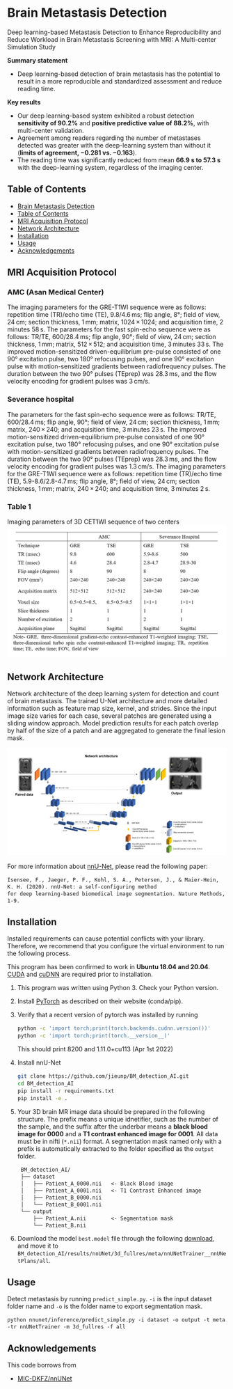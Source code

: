 # Brain Metastasis Detection
Deep learning-based Metastasis Detection to Enhance Reproducibility and Reduce Workload in Brain Metastasis Screening with MRI: A Multi-center Simulation Study

**Summary statement**
- Deep learning-based detection of brain metastasis has the potential to result in a more reproducible and standardized assessment and reduce reading time.

**Key results**
-	Our deep  learning-based system exhibited a robust detection **sensitivity of 90.2%** and **positive predictive value of 88.2%**, with multi-center validation.
-	Agreement among readers regarding the number of metastases detected was greater with the deep-learning system than without it (**limits of agreement, −0.281 vs. −0.163**).
-	The reading time was significantly reduced from mean **66.9 s to 57.3 s** with the deep-learning system, regardless of the imaging center.

## Table of Contents
- [Brain Metastasis Detection](#brain-metastasis-detection)
- [Table of Contents](#table-of-contents)
- [MRI Acquisition Protocol](#mri-acquisition-protocol)
- [Network Architecture](#network-architecture)
- [Installation](#installation)
- [Usage](#usage)
- [Acknowledgements](#acknowledgements)

## MRI Acquisition Protocol
### AMC (Asan Medical Center)
The imaging parameters for the GRE-T1WI sequence were as follows: repetition time (TR)/echo time (TE), 9.8/4.6 ms; flip angle, 8°; field of view, 24 cm; section thickness, 1 mm; matrix, 1024 × 1024; and acquisition time, 2 minutes 58 s. The parameters for the fast spin-echo sequence were as follows: TR/TE, 600/28.4 ms; flip angle, 90°; field of view, 24 cm; section thickness, 1 mm; matrix, 512 × 512; and acquisition time, 3 minutes 33 s. The improved motion-sensitized driven-equilibrium pre-pulse consisted of one 90° excitation pulse, two 180° refocusing pulses, and one 90° excitation pulse with motion-sensitized gradients between radiofrequency pulses. The duration between the two 90° pulses (TEprep) was 28.3 ms, and the flow velocity encoding for gradient pulses was 3 cm/s.

### Severance hospital
The parameters for the fast spin-echo sequence were as follows: TR/TE, 600/28.4 ms; flip angle, 90°; field of view, 24 cm; section thickness, 1 mm; matrix, 240 × 240; and acquisition time, 3 minutes 23 s. The improved motion-sensitized driven-equilibrium pre-pulse consisted of one 90° excitation pulse, two 180° refocusing pulses, and one 90° excitation pulse with motion-sensitized gradients between radiofrequency pulses. The duration between the two 90° pulses (TEprep) was 28.3 ms, and the flow velocity encoding for gradient pulses was 1.3 cm/s. The imaging parameters for the GRE-T1WI sequence were as follows: repetition time (TR)/echo time (TE), 5.9-8.6/2.8-4.7 ms; flip angle, 8°; field of view, 24 cm; section thickness, 1 mm; matrix, 240 × 240; and acquisition time, 3 minutes 2 s.

### Table 1
Imaging parameters of 3D CET1WI sequence of two centers
<img src="table1.png" width="768px" />

## Network Architecture
Network architecture of the deep learning system for detection and count of brain metastasis. The trained U-Net architecture and more detailed information such as feature map size, kernel, and strides. Since the input image size varies for each case, several patches are generated using a sliding window approach. Model prediction results for each patch overlap by half of the size of a patch and are aggregated to generate the final lesion mask.

<img src="figure1.png" />

For more information about [nnU-Net](https://github.com/MIC-DKFZ/nnUNet), please read the following paper:


    Isensee, F., Jaeger, P. F., Kohl, S. A., Petersen, J., & Maier-Hein, K. H. (2020). nnU-Net: a self-configuring method 
    for deep learning-based biomedical image segmentation. Nature Methods, 1-9.
    
## Installation
Installed requirements can cause potential conflicts with your library. Therefore, we recommend that you configure the virtual environment to run the following process.

This program has been confirmed to work in **Ubuntu 18.04 and 20.04**. [CUDA](https://developer.nvidia.com/cuda-toolkit-archive) and [cuDNN](https://developer.nvidia.com/cudnn) are required prior to installation.

1. This program was written using Python 3. Check your Python version.
2. Install [PyTorch](https://pytorch.org/get-started/locally) as described on their website (conda/pip).
3. Verify that a recent version of pytorch was installed by running


    ```bash
    python -c 'import torch;print(torch.backends.cudnn.version())'
    python -c 'import torch;print(torch.__version__)'   
    ```

    This should print 8200 and 1.11.0+cu113 (Apr 1st 2022)

4. Install nnU-Net

    ```bash
    git clone https://github.com/jieunp/BM_detection_AI.git
    cd BM_detection_AI
    pip install -r requirements.txt
    pip install -e .
    ```
    
5. Your 3D brain MR image data should be prepared in the following structure. The prefix means a unique idnetifier, such as the number of the sample, and the suffix after the underbar means a **black blood image for 0000** and a **T1 contrast enhanced image for 0001**. All data must be in nifti (`*.nii`) format. A segmentation mask named only with a prefix is automatically extracted to the folder specified as the `output` folder.
    
        BM_detection_AI/
        ├── dataset
        │   ├── Patient_A_0000.nii   <- Black Blood image
        │   ├── Patient_A_0001.nii   <- T1 Contrast Enhanced image
        │   ├── Patient_B_0000.nii
        │   └── Patient_B_0001.nii
        └── output
            ├── Patient_A.nii        <- Segmentation mask
            └── Patient_B.nii

6. Download the model `best.model` file through the following [download](https://drive.google.com/file/d/1w7N0z901rAzuC6I7AarVbNE7c5DZyQjk/view), and move it to `BM_detection_AI/results/nnUNet/3d_fullres/meta/nnUNetTrainer__nnUNetPlans/all`.

## Usage
Detect metastasis by running `predict_simple.py`.
`-i` is the input dataset folder name and `-o` is the folder name to export segmentation mask.

    python nnunet/inference/predict_simple.py -i dataset -o output -t meta -tr nnUNetTrainer -m 3d_fullres -f all
    
## Acknowledgements
This code borrows from
- [MIC-DKFZ/nnUNet](https://github.com/MIC-DKFZ/nnUNet)
